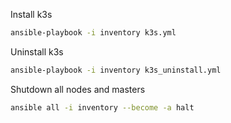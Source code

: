Install k3s
```bash
ansible-playbook -i inventory k3s.yml 
```

Uninstall k3s
```bash
ansible-playbook -i inventory k3s_uninstall.yml 
```

Shutdown all nodes and masters
```bash
ansible all -i inventory --become -a halt
```